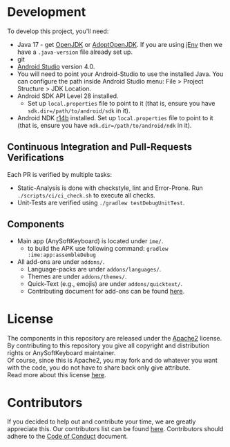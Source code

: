 # Development

To develop this project, you'll need:

- Java 17 - get [OpenJDK](https://jdk.java.net/archive/) or [AdoptOpenJDK](https://adoptopenjdk.net/releases.html?variant=openjdk17&jvmVariant=hotspot). If you are using [jEnv](https://www.jenv.be/) then we have a `.java-version` file already set up.
- git
- [Android Studio](https://developer.android.com/studio/install) version 4.0.
- You will need to point your Android-Studio to use the installed Java. You can configure the path inside Android Studio menu: File > Project Structure > JDK Location.
- Android SDK API Level 28 installed.
  - Set up `local.properties` file to point to it (that is, ensure you have `sdk.dir=/path/to/android/sdk` in it).
- Android NDK [r14b](https://developer.android.com/ndk/downloads/older_releases.html) installed.
  Set up `local.properties` file to point to it (that is, ensure you have `ndk.dir=/path/to/android/ndk` in it).

## Continuous Integration and Pull-Requests Verifications

Each PR is verified by multiple tasks:

- Static-Analysis is done with checkstyle, lint and Error-Prone. Run `./scripts/ci/ci_check.sh` to execute all checks.
- Unit-Tests are verified using `./gradlew testDebugUnitTest`.

## Components

- Main app (AnySoftKeyboard) is located under `ime/`.
  - to build the APK use following command: `gradlew :ime:app:assembleDebug`
- All add-ons are under `addons/`.
  - Language-packs are under `addons/languages/`.
  - Themes are under `addons/themes/`.
  - Quick-Text (e.g., emojis) are under `addons/quicktext/`.
  - Contributing document for add-ons can be found [here](addons/CONTRIBUTING.md).

# License

The components in this repository are released under the [Apache2](https://www.apache.org/licenses/LICENSE-2.0) license.
By contributing to this repository you give all copyright and distribution rights or AnySoftKeyboard maintainer.<br/>
Of course, since this is Apache2, you may fork and do whatever you want with the code, you do not have to share back only give attribute.<br/>
Read more about this license [here](<https://tldrlegal.com/license/apache-license-2.0-(apache-2.0)>).

# Contributors

If you decided to help out and contribute your time, we are greatly appreciate this.
Our contributors list can be found [here](CONTRIBUTORS.md).
Contributors should adhere to the [Code of Conduct](CODE_OF_CONDUCT.md) document.
